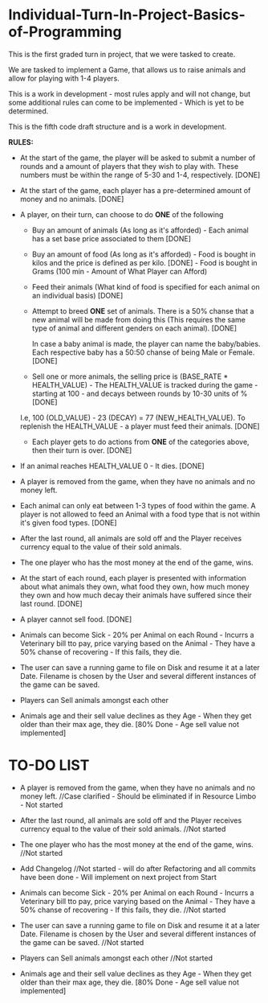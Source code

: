 # Individual-Turn-In-Project-Basics-of-Programming
This is the first graded turn in project, that we were tasked to create.

We are tasked to implement a Game, that allows us to raise animals 
and allow for playing with 1-4 players.

This is a work in development - most rules apply and will not change, but some additional
rules can come to be implemented - Which is yet to be determined.

This is the fifth code draft structure and is a work in development.

**RULES:**

- At the start of the game, the player will be asked to submit a number of rounds
and a amount of players that they wish to play with. These numbers must be within the range of 5-30 and 1-4, 
  respectively. [DONE]
  
- At the start of the game, each player has a pre-determined amount of money and no animals. [DONE]

- A player, on their turn, can choose to do **ONE** of the following
    
    - Buy an amount of animals (As long as it's afforded) - Each animal has a set 
      base price associated to them [DONE]
    
    - Buy an amount of food (As long as it's afforded) - Food is bought in kilos
    and the price is defined as per kilo. [DONE] - Food is bought in Grams (100 min - Amount of What Player can Afford)
    
    - Feed their animals (What kind of food is specified for each animal on an individual basis) [DONE]
    
    - Attempt to breed **ONE** set of animals. There is a 50% chanse that a new animal will be
    made from doing this (This requires the same type of animal and different genders on each animal). [DONE]
      
      In case a baby animal is made, the player can name the baby/babies. Each respective
    baby has a 50:50 chanse of being Male or Female. [DONE]
      
    - Sell one or more animals, the selling price is (BASE_RATE * HEALTH_VALUE) - The HEALTH_VALUE 
    is tracked during the game - starting at 100 - and decays between rounds by 10-30 units of % [DONE]
    
     I.e, 100 (OLD_VALUE) - 23 (DECAY) = 77 (NEW_HEALTH_VALUE). To replenish the
      HEALTH_VALUE - a player must feed their animals. [DONE]
      
    - Each player gets to do actions from **ONE** of the categories above, then their turn is over. [DONE]
    
- If an animal reaches HEALTH_VALUE 0 - It dies. [DONE]

- A player is removed from the game, when they have no animals and no money left.

- Each animal can only eat between 1-3 types of food within the game. A player is not allowed to feed an Animal with a 
  food type that is not within it's given food types. [DONE]
  
- After the last round, all animals are sold off and the Player receives currency equal to the value of their sold animals.

- The one player who has the most money at the end of the game, wins.

- At the start of each round, each player is presented with information about what
    animals they own, what food they own, how much money they own and how much decay
    their animals have suffered since their last round. [DONE]
  
- A player cannot sell food. [DONE]

- Animals can become Sick - 20% per Animal on each Round - Incurrs a Veterinary bill tto pay,
  price varying based on the Animal - They have a 50% chanse of recovering - If this fails, they die.
  
- The user can save a running game to file on Disk and resume it at a later Date. Filename is chosen
  by the User and several different instances of the game can be saved.
  
- Players can Sell animals amongst each other

- Animals age and their sell value declines as they Age - When they get older than their max age, they die. [80% Done - Age sell value not implemented]

# TO-DO LIST
          
- A player is removed from the game, when they have no animals and no money left. //Case clarified - Should be eliminated if in Resource Limbo - Not started

- After the last round, all animals are sold off and the Player receives currency equal to the value of their sold animals. //Not started

- The one player who has the most money at the end of the game, wins. //Not started

- Add Changelog //Not started - will do after Refactoring and all commits have been done - Will implement on next project from Start

- Animals can become Sick - 20% per Animal on each Round - Incurrs a Veterinary bill tto pay,
  price varying based on the Animal - They have a 50% chanse of recovering - If this fails, they die. //Not started
  
- The user can save a running game to file on Disk and resume it at a later Date. Filename is chosen
  by the User and several different instances of the game can be saved. //Not started
  
- Players can Sell animals amongst each other //Not started

- Animals age and their sell value declines as they Age - When they get older than their max age, they die. [80% Done - Age sell value not implemented]
